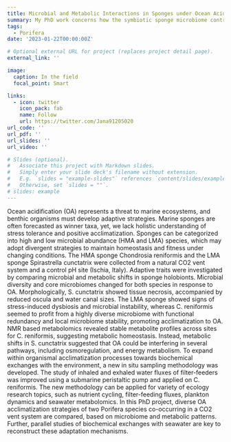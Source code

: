 ```yaml
---
title: Microbial and Metabolic Interactions in Sponges under Ocean Acidification
summary: My PhD work concerns how the symbiotic sponge microbiome contributes to adaptive strategies to cope with environmental stressors, such as anthropogenic ocean acidification.
tags:
  - Porifera
date: '2023-01-22T00:00:00Z'

# Optional external URL for project (replaces project detail page).
external_link: ''

image:
  caption: In the field
  focal_point: Smart

links:
  - icon: twitter
    icon_pack: fab
    name: Follow
    url: https://twitter.com/Jana91205020
url_code: ''
url_pdf: ''
url_slides: ''
url_video: ''

# Slides (optional).
#   Associate this project with Markdown slides.
#   Simply enter your slide deck's filename without extension.
#   E.g. `slides = "example-slides"` references `content/slides/example-slides.md`.
#   Otherwise, set `slides = ""`.
# slides: example
---
```


Ocean acidification (OA) represents a threat to marine ecosystems, and benthic organisms must develop adaptive strategies. Marine sponges are often forecasted as winner taxa, yet, we lack holistic understanding of stress tolerance and positive acclimatization. Sponges can be categorized into high and low microbial abundance (HMA and LMA) species, which may adopt divergent strategies to maintain homeostasis and fitness under changing conditions. 
The HMA sponge Chondrosia reniformis and the LMA sponge Spirastrella cunctatrix were collected from a natural CO2 vent system and a control pH site (Ischia, Italy). Adaptive traits were investigated by comparing microbial and metabolic shifts in sponge holobionts. Microbial diversity and core microbiomes changed for both species in response to OA. Morphologically, S. cunctatrix showed tissue necrosis, accompanied by reduced oscula and water canal sizes. The LMA sponge showed signs of stress-induced dysbiosis and microbial instability, whereas C. reniformis seemed to profit from a highly diverse microbiome with functional redundancy and local microbiome stability, promoting acclimatization to OA. NMR based metabolomics revealed stable metabolite profiles across sites for C. reniformis, suggesting metabolic homeostasis. Instead, metabolic shifts in S. cunctatrix suggested that OA could be interfering in several pathways, including osmoregulation, and energy metabolism.
To expand within organismal acclimatization processes towards biochemical exchanges with the environment, a new in situ sampling methodology was developed. The study of inhaled and exhaled water fluxes of filter-feeders was improved using a submarine peristaltic pump and applied on C. reniformis. The new methodology can be applied for variety of ecology research topics, such as nutrient cycling, filter-feeding fluxes, plankton dynamics and seawater metabolomics.
In this PhD project, diverse OA acclimatization strategies of two Porifera species co-occurring in a CO2 vent system are compared, based on microbiome and metabolic patterns. Further, parallel studies of biochemical exchanges with seawater are key to reconstruct these adaptation mechanisms.
